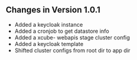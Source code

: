 ## Changes in Version 1.0.1

- Added a keycloak instance
- Added a cronjob to get datastore info
- Added a xcube- webapis stage cluster config
- Added a keycloak template
- Shifted cluster configs from root dir to app dir
